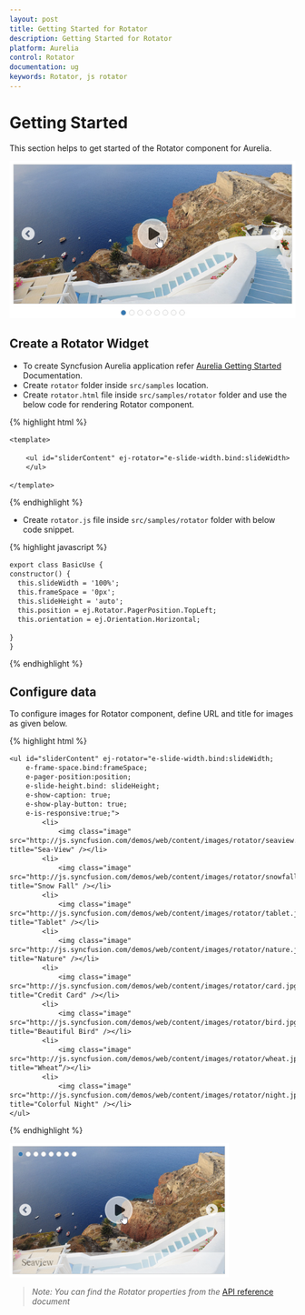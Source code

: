 ```yaml
---
layout: post
title: Getting Started for Rotator
description: Getting Started for Rotator
platform: Aurelia
control: Rotator
documentation: ug
keywords: Rotator, js rotator
---
```


# Getting Started

This section helps to get started of the Rotator component for Aurelia.

![](Getting_Started_images/getting-started1.png)

## Create a Rotator Widget

* To create Syncfusion Aurelia application refer [Aurelia Getting Started](https://help.syncfusion.com/aurelia/overview#getting-started) Documentation.
* Create `rotator` folder inside `src/samples` location.
* Create `rotator.html` file inside `src/samples/rotator` folder and use the below code for rendering Rotator component.

{% highlight html %}

    <template>

        <ul id="sliderContent" ej-rotator="e-slide-width.bind:slideWidth>
        </ul>

    </template>


{% endhighlight %}
 

* Create `rotator.js` file inside `src/samples/rotator` folder with below code snippet.

{% highlight javascript %}

    export class BasicUse {
    constructor() {  
      this.slideWidth = '100%';
      this.frameSpace = '0px';
      this.slideHeight = 'auto';
      this.position = ej.Rotator.PagerPosition.TopLeft;
      this.orientation = ej.Orientation.Horizontal;
  
    }
    }

{% endhighlight %}

## Configure data

To configure images for Rotator component, define URL and title for images as given below.

{% highlight html %}

    <ul id="sliderContent" ej-rotator="e-slide-width.bind:slideWidth; 
        e-frame-space.bind:frameSpace; 
        e-pager-position:position;
        e-slide-height.bind: slideHeight;
        e-show-caption: true;
        e-show-play-button: true;
        e-is-responsive:true;">
            <li>
                <img class="image" src="http://js.syncfusion.com/demos/web/content/images/rotator/seaview.jpg" title="Sea-View" /></li>
            <li>
                <img class="image" src="http://js.syncfusion.com/demos/web/content/images/rotator/snowfall.jpg" title="Snow Fall" /></li>
            <li>
                <img class="image" src="http://js.syncfusion.com/demos/web/content/images/rotator/tablet.jpg" title="Tablet" /></li>
            <li>
                <img class="image" src="http://js.syncfusion.com/demos/web/content/images/rotator/nature.jpg" title="Nature" /></li>
            <li>
                <img class="image" src="http://js.syncfusion.com/demos/web/content/images/rotator/card.jpg" title="Credit Card" /></li>
            <li>
                <img class="image" src="http://js.syncfusion.com/demos/web/content/images/rotator/bird.jpg" title="Beautiful Bird" /></li>
            <li>
                <img class="image" src="http://js.syncfusion.com/demos/web/content/images/rotator/wheat.jpg" title="Wheat”/></li>
            <li>
                <img class="image" src="http://js.syncfusion.com/demos/web/content/images/rotator/night.jpg" title="Colorful Night" /></li>
    </ul>	



{% endhighlight %}

![](Getting_Started_images/configuring-properties_img1.png)

> _Note:_ _You can find the Rotator properties from the_ [API reference](https://help.syncfusion.com/api/js/ejrotator) _document_

